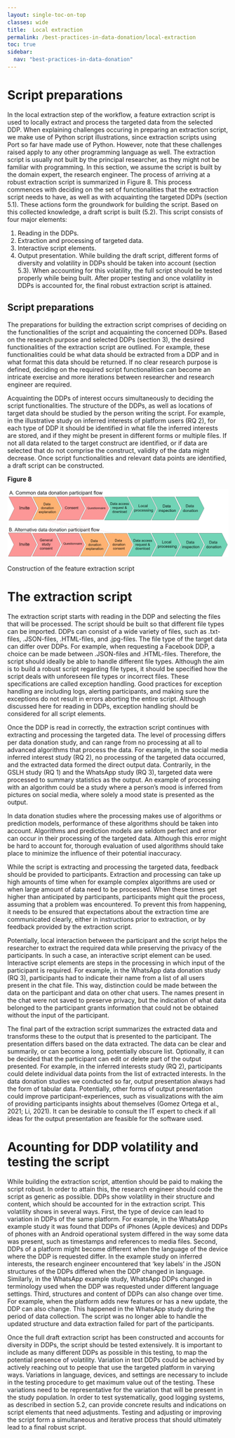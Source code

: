 ```yaml
---
layout: single-toc-on-top
classes: wide
title:  Local extraction
permalink: /best-practices-in-data-donation/local-extraction
toc: true
sidebar:
  nav: "best-practices-in-data-donation"
---
```


# Script preparations

In the local extraction step of the workflow, a feature extraction script is used to locally extract and process the targeted data from the selected DDP. When explaining challenges occuring in preparing an extraction script, we make use of Python script illustrations, since extraction scripts using Port so far have made use of Python. However, note that these challenges raised apply to any other programming language as well. The extraction script is usually not built by the principal researcher, as they might not be familiar with programming. In this section, we assume the script is built by the domain expert, the research engineer. The process of arriving at a robust extraction script is summarized in Figure 8. This process commences with deciding on the set of functionalities that the extraction script needs to have, as well as with acquainting the targeted DDPs (section 5.1). These actions form the groundwork for building the script. Based on this collected knowledge, a draft script is built (5.2). This script consists of four major elements:

1. Reading in the DDPs.
2. Extraction and processing of targeted data.
3. Interactive script elements.
4. Output presentation. 
While building the draft script, different forms of diversity and volatility in DDPs should be taken into account (section 5.3). When accounting for this volatility, the full script should be tested properly while being built. After proper testing and once volatility in DDPs is accounted for, the final robust extraction script is attained.

## Script preparations

The preparations for building the extraction script comprises of deciding on the functionalities of the script and acquainting the concerned DDPs. Based on the research purpose and selected DDPs (section 3), the desired functionalities of the extraction script are outlined. For example, these functionalities could be what data should be extracted from a DDP and in what format this data should be returned. If no clear research purpose is defined, deciding on the required script functionalities can become an intricate exercise and more iterations between researcher and research engineer are required.

Acquainting the DDPs of interest occurs simultaneously to deciding the script functionalities. The structure of the DDPs, as well as locations of target data should be studied by the person writing the script. For example, in the illustrative study on inferred interests of platform users (RQ 2), for each type of DDP it should be identified in what file the inferred interests are stored, and if they might be present in different forms or multiple files. If not all data related to the target construct are identified, or if data are selected that do not comprise the construct, validity of the data might decrease. Once script functionalities and relevant data points are identified, a draft script can be constructed.

**Figure 8**

![Figure 8: Construction of the feature extraction script](/assets/images/about/participant_flow_v4.png)

Construction of the feature extraction script

# The extraction script

The extraction script starts with reading in the DDP and selecting the files that will be processed. The script should be built so that different file types can be imported. DDPs can consist of a wide variety of files, such as .txt-files, .JSON-files, .HTML-files, and .jpg-files. The file type of the target data can differ over DDPs. For example, when requesting a Facebook DDP, a choice can be made between .JSON-files and .HTML-files. Therefore, the script should ideally be able to handle different file types. Although the aim is to build a robust script regarding file types, it should be specified how the script deals with unforeseen file types or incorrect files. These specifications are called exception handling. Good practices for exception handling are including logs, alerting participants, and making sure the exceptions do not result in errors aborting the entire script. Although discussed here for reading in DDPs, exception handling should be considered for all script elements.

Once the DDP is read in correctly, the extraction script continues with extracting and processing the targeted data. The level of processing differs per data donation study, and can range from no processing at all to advanced algorithms that process the data. For example, in the social media inferred interest study (RQ 2), no processing of the targeted data occurred, and the extracted data formed the direct output data. Contrarily, in the GSLH study (RQ 1) and the WhatsApp study (RQ 3), targeted data were processed to summary statistics as the output. An example of processing with an algorithm could be a study where a person’s mood is inferred from pictures on social media, where solely a mood state is presented as the output.

In data donation studies where the processing makes use of algorithms or prediction models, performance of these algorithms should be taken into account. Algorithms and prediction models are seldom perfect and error can occur in their processing of the targeted data. Although this error might be hard to account for, thorough evaluation of used algorithms should take place to minimize the influence of their potential inaccuracy.

While the script is extracting and processing the targeted data, feedback should be provided to participants. Extraction and processing can take up high amounts of time when for example complex algorithms are used or when large amount of data need to be processed. When these times get higher than anticipated by participants, participants might quit the process, assuming that a problem was encountered. To prevent this from happening, it needs to be ensured that expectations about the extraction time are communicated clearly, either in instructions prior to extraction, or by feedback provided by the extraction script.

Potentially, local interaction between the participant and the script helps the researcher to extract the required data while preserving the privacy of the participants. In such a case, an interactive script element can be used. Interactive script elements are steps in the processing in which input of the participant is required. For example, in the WhatsApp data donation study (RQ 3), participants had to indicate their name from a list of all users present in the chat file. This way, distinction could be made between the data on the participant and data on other chat users. The names present in the chat were not saved to preserve privacy, but the indication of what data belonged to the participant grants information that could not be obtained without the input of the participant.

The final part of the extraction script summarizes the extracted data and transforms these to the output that is presented to the participant. The presentation differs based on the data extracted. The data can be clear and summarily, or can become a long, potentially obscure list. Optionally, it can be decided that the participant can edit or delete part of the output presented. For example, in the inferred interests study (RQ 2), participants could delete individual data points from the list of extracted interests. In the data donation studies we conducted so far, output presentation always had the form of tabular data. Potentially, other forms of output presentation could improve participant-experiences, such as visualizations with the aim of providing participants insights about themselves (Gomez Ortega et al., 2021; Li, 2021). It can be desirable to consult the IT expert to check if all ideas for the output presentation are feasible for the software used.


# Acounting for DDP volatility and testing the script

While building the extraction script, attention should be paid to making the script robust. In order to attain this, the research engineer should code the script as generic as possible. DDPs show volatility in their structure and content, which should be accounted for in the extraction script. This volatility shows in several ways. First, the type of device can lead to variation in DDPs of the same platform. For example, in the WhatsApp example study it was found that DDPs of iPhones (Apple devices) and DDPs of phones with an Android operational system differed in the way some data was present, such as timestamps and references to media files. Second, DDPs of a platform might become different when the language of the device where the DDP is requested differ. In the example study on inferred interests, the research engineer encountered that ‘key labels’ in the JSON structures of the DDPs differed when the DDP changed in language. Similarly, in the WhatsApp example study, WhatsApp DDPs changed in terminology used when the DDP was requested under different language settings. Third, structures and content of DDPs can also change over time. For example, when the platform adds new features or has a new update, the DDP can also change. This happened in the WhatsApp study during the period of data collection. The script was no longer able to handle the updated structure and data extraction failed for part of the participants.

Once the full draft extraction script has been constructed and accounts for diversity in DDPs, the script should be tested extensively. It is important to include as many different DDPs as possible in this testing, to map the potential presence of volatility. Variation in test DDPs could be achieved by actively reaching out to people that use the targeted platform in varying ways. Variations in language, devices, and settings are necessary to include in the testing procedure to get maximum value out of the testing. These variations need to be representative for the variation that will be present in the study population. In order to test systematically, good logging systems, as described in section 5.2, can provide concrete results and indications on script elements that need adjustments. Testing and adjusting or improving the script form a simultaneous and iterative process that should ultimately lead to a final robust script.

